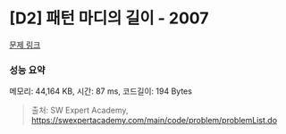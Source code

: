 # [D2] 패턴 마디의 길이 - 2007 

[문제 링크](https://swexpertacademy.com/main/code/problem/problemDetail.do?contestProbId=AV5P1kNKAl8DFAUq) 

### 성능 요약

메모리: 44,164 KB, 시간: 87 ms, 코드길이: 194 Bytes



> 출처: SW Expert Academy, https://swexpertacademy.com/main/code/problem/problemList.do